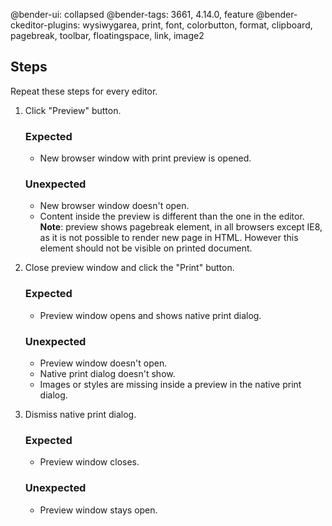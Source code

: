 @bender-ui: collapsed
@bender-tags: 3661, 4.14.0, feature
@bender-ckeditor-plugins: wysiwygarea, print, font, colorbutton, format, clipboard, pagebreak, toolbar, floatingspace, link, image2

## Steps

Repeat these steps for every editor.

1. Click "Preview" button.

	### Expected

	* New browser window with print preview is opened.

	### Unexpected

	* New browser window doesn't open.
	* Content inside the preview is different than the one in the editor. **Note**: preview shows pagebreak element, in all browsers except IE8, as it is not possible to render new page in HTML. However this element should not be visible on printed document.
2. Close preview window and click the "Print" button.

	### Expected

	* Preview window opens and shows native print dialog.

	### Unexpected

	* Preview window doesn't open.
	* Native print dialog doesn't show.
	* Images or styles are missing inside a preview in the native print dialog.
3. Dismiss native print dialog.

	### Expected

	* Preview window closes.

	### Unexpected

	* Preview window stays open.
